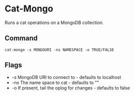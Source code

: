 # Cat-Mongo

Runs a cat operations on a MongoDB collection.

## Command

```
cat-mongo -s MONGOURI -ns NAMESPACE -o TRUE/FALSE
```

## Flags

* -s   MongoDB URI to connect to - defaults to localhost
* -ns  The name space to cat - defaults to ""
* -o   If present, tail the oplog for changes - defaults to false
